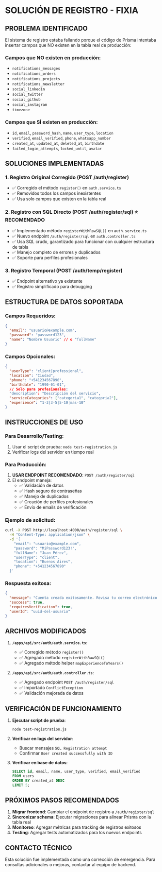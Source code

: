 # SOLUCIÓN DE REGISTRO - FIXIA

## PROBLEMA IDENTIFICADO

El sistema de registro estaba fallando porque el código de Prisma intentaba insertar campos que NO existen en la tabla real de producción:

### Campos que NO existen en producción:
- `notifications_messages`
- `notifications_orders` 
- `notifications_projects`
- `notifications_newsletter`
- `social_linkedin`
- `social_twitter`
- `social_github` 
- `social_instagram`
- `timezone`

### Campos que SÍ existen en producción:
- `id`, `email`, `password_hash`, `name`, `user_type`, `location`
- `verified`, `email_verified`, `phone`, `whatsapp_number`
- `created_at`, `updated_at`, `deleted_at`, `birthdate`
- `failed_login_attempts`, `locked_until`, `avatar`

## SOLUCIONES IMPLEMENTADAS

### 1. Registro Original Corregido (POST /auth/register)
- ✅ Corregido el método `register()` en `auth.service.ts`
- ✅ Removidos todos los campos inexistentes
- ✅ Usa solo campos que existen en la tabla real

### 2. Registro con SQL Directo (POST /auth/register/sql) ⭐ RECOMENDADO
- ✅ Implementado método `registerWithRawSQL()` en `auth.service.ts`
- ✅ Nuevo endpoint `/auth/register/sql` en `auth.controller.ts`
- ✅ Usa SQL crudo, garantizado para funcionar con cualquier estructura de tabla
- ✅ Manejo completo de errores y duplicados
- ✅ Soporte para perfiles profesionales

### 3. Registro Temporal (POST /auth/temp/register)
- ✅ Endpoint alternativo ya existente
- ✅ Registro simplificado para debugging

## ESTRUCTURA DE DATOS SOPORTADA

### Campos Requeridos:
```json
{
  "email": "usuario@example.com",
  "password": "password123",
  "name": "Nombre Usuario" // o "fullName"
}
```

### Campos Opcionales:
```json
{
  "userType": "client|professional",
  "location": "Ciudad",
  "phone": "+541234567890",
  "birthdate": "1990-01-01",
  // Solo para profesionales:
  "description": "Descripción del servicio",
  "serviceCategories": ["categoria1", "categoria2"],
  "experience": "1-3|3-5|5-10|mas-10"
}
```

## INSTRUCCIONES DE USO

### Para Desarrollo/Testing:
1. Usar el script de prueba: `node test-registration.js`
2. Verificar logs del servidor en tiempo real

### Para Producción:
1. **USAR ENDPOINT RECOMENDADO**: `POST /auth/register/sql`
2. El endpoint maneja:
   - ✅ Validación de datos
   - ✅ Hash seguro de contraseñas
   - ✅ Manejo de duplicados
   - ✅ Creación de perfiles profesionales
   - ✅ Envío de emails de verificación

### Ejemplo de solicitud:
```bash
curl -X POST http://localhost:4000/auth/register/sql \
  -H "Content-Type: application/json" \
  -d '{
    "email": "usuario@example.com",
    "password": "MiPassword123!",
    "fullName": "Juan Pérez",
    "userType": "client",
    "location": "Buenos Aires",
    "phone": "+541234567890"
  }'
```

### Respuesta exitosa:
```json
{
  "message": "Cuenta creada exitosamente. Revisa tu correo electrónico para verificar tu cuenta.",
  "success": true,
  "requiresVerification": true,
  "userId": "uuid-del-usuario"
}
```

## ARCHIVOS MODIFICADOS

1. **`/apps/api/src/auth/auth.service.ts`**:
   - ✅ Corregido método `register()` 
   - ✅ Agregado método `registerWithRawSQL()`
   - ✅ Agregado método helper `mapExperienceToYears()`

2. **`/apps/api/src/auth/auth.controller.ts`**:
   - ✅ Agregado endpoint `POST /auth/register/sql`
   - ✅ Importado `ConflictException`
   - ✅ Validación mejorada de datos

## VERIFICACIÓN DE FUNCIONAMIENTO

1. **Ejecutar script de prueba**:
   ```bash
   node test-registration.js
   ```

2. **Verificar en logs del servidor**:
   - Buscar mensajes `SQL Registration attempt`
   - Confirmar `User created successfully with ID`

3. **Verificar en base de datos**:
   ```sql
   SELECT id, email, name, user_type, verified, email_verified 
   FROM users 
   ORDER BY created_at DESC 
   LIMIT 5;
   ```

## PRÓXIMOS PASOS RECOMENDADOS

1. **Migrar frontend**: Cambiar el endpoint de registro a `/auth/register/sql`
2. **Sincronizar schema**: Ejecutar migraciones para alinear Prisma con la tabla real
3. **Monitoreo**: Agregar métricas para tracking de registros exitosos
4. **Testing**: Agregar tests automatizados para los nuevos endpoints

## CONTACTO TÉCNICO

Esta solución fue implementada como una corrección de emergencia. Para consultas adicionales o mejoras, contactar al equipo de backend.